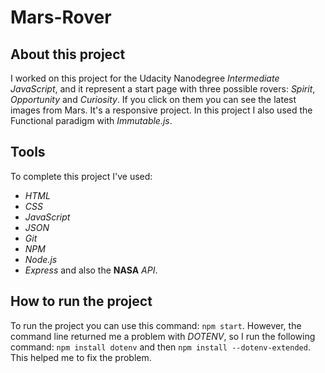 # Mars-Rover

## About this project
I worked on this project for the Udacity Nanodegree *Intermediate JavaScript*, and it represent a start page with three possible rovers: *Spirit*, *Opportunity* and *Curiosity*. If you click on them you can see the latest images from Mars. It's a responsive project. In this project I also used the Functional paradigm with *Immutable.js*.

## Tools
To complete this project I've used: 
- *HTML*
- *CSS*
- *JavaScript*
- *JSON*
- *Git*
- *NPM* 
- *Node.js* 
- *Express* 
and also the **NASA** *API*. 

## How to run the project
To run the project you can use this command: `npm start`. However, the command line returned me a problem with *DOTENV*, so I run the following command: `npm install dotenv` and then `npm install --dotenv-extended`. This helped me to fix the problem.
